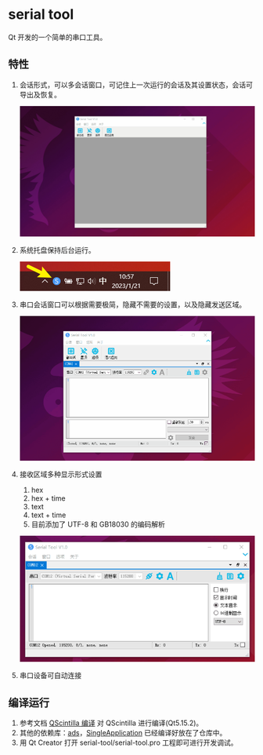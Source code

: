 # serial tool

Qt 开发的一个简单的串口工具。

## 特性

1. 会话形式，可以多会话窗口，可记住上一次运行的会话及其设置状态，会话可导出及恢复。

   ![](images/sessions.gif)

2. 系统托盘保持后台运行。

   ![image-20230121105731917](images/trayMenu.png)

3. 串口会话窗口可以根据需要极简，隐藏不需要的设置，以及隐藏发送区域。

   ![](images/minimalistic.gif)

4. 接收区域多种显示形式设置

   1. hex
   2. hex + time
   3. text
   4. text + time
   5. 目前添加了 UTF-8 和 GB18030 的编码解析

   ![](images/Rx.gif)

5. 串口设备可自动连接

## 编译运行

1. 参考文档 [QScintilla 编译](libs/README.md) 对 QScintilla 进行编译(Qt5.15.2)。
2. 其他的依赖库：[ads](https://github.com/githubuser0xFFFF/Qt-Advanced-Docking-System)，[SingleApplication](https://github.com/itay-grudev/SingleApplication) 已经编译好放在了仓库中。
3. 用 Qt Creator 打开 serial-tool/serial-tool.pro 工程即可进行开发调试。

